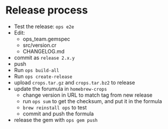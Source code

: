 # Release process

- Test the release:
  `ops e2e`
- Edit:
  - ops_team.gemspec
  - src/version.cr
  - CHANGELOG.md
- commit as `release 2.x.y`
- push
- Run `ops build-all`
- Run `ops create-release`
- upload `crops.tar.gz` and `crops.tar.bz2` to release
- update the forumula in `homebrew-crops`
  - change version in URL to match tag from new release
  - run `ops sum` to get the checksum, and put it in the formula
  - `brew reinstall ops` to test
  - commit and push the formula
- release the gem with `ops gem push`
